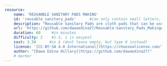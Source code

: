 ```yaml
---
resource:
    name: 'REUSANBLE SANITARY PADS MAKING'
    id: 'reusable_sanitary_pads'      #can only contain small letters, numbers, minus and underscore. needs to be the same as the file name
    description: "Reusable Sanitary Pads are cloth pads that can be used several times. They absorb the menstrual blood and the pad should stay for about 4-5 hours depending on your menstrual flow. After use, you need to wash the cloth really well and remove every stain of blood and then you can reuse the same pad. These cloth pads are usually made in several layers."
    url: 'https://github.com/dawaedina27/Reusable-Sanitary_Pads_Making#reusanble-sanitary-pads-making'
    duration: 60     #in minutes
    difficulty: 2    #1-3, 1 is easyest
    cost: 3.50      #in $ (dont leave empty, but type 0 instead)
    license: '[CC-BY-SA 4.0 International](https://choosealicense.com/licenses/cc-by-sa-4.0/)' #e.g. CC BY-SA 4.0
    author: "[Dawa Edina Hillary](https://github.com/dawaedina27)"
    # marker
---
```

